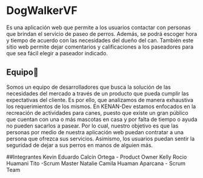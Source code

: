 ﻿# DogWalkerVF
 
Es una aplicación web que permite a los usuarios contactar con personas que brindan el servicio de paseo de perros. Además, se podrá escoger hora y tiempo de acuerdo con las necesidades del dueño del can. También este sitio web permite dejar comentarios y calificaciones a los paseadores para que sea fácil elegir a paseador indicado. 

## Equipo🚀
Somos un equipo de desarrolladores que busca la solución de las necesidades del mercado a través de un producto que pueda cumplir las expectativas del cliente. Es por ello, que analizamos de manera exhaustiva los requerimientos de los mismos. En KENAN-Dev estamos enfocados en la recreación de actividades para canes, puesto que existe un gran público que cuentan con una o más mascotas en casa y por falta de tiempo o ayuda no pueden sacarlos a pasear. Por lo cual, nuestro objetivo es que las personas por medio de nuestra aplicación web puedan contratar a una persona que ofrezca sus servicios. Asimismo, los usuarios puedan sentir la seguridad de dejar a sus perros en manos de alguien más. 

##Integrantes
Kevin Eduardo Calcín Ortega - Product Owner 
Kelly Rocio Huamani Tito -Scrum Master
Natalie Camila Huaman Aparcana - Scrum Team 


